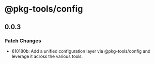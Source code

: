 # @pkg-tools/config

## 0.0.3

### Patch Changes

- 610180b: Add a unified configuration layer via @pkg-tools/config and leverage it across the various tools.
